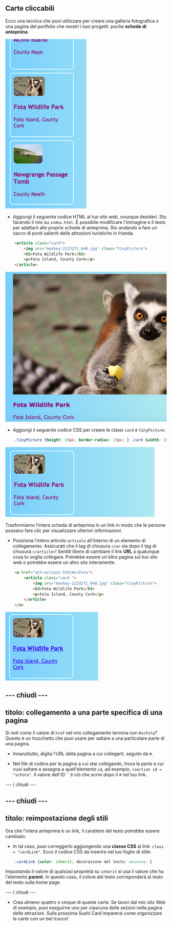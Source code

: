 ## Carte cliccabili

Ecco una tecnica che puoi utilizzare per creare una galleria fotografica o una pagina del portfolio che mostri i tuoi progetti: poche **schede di anteprima**.

![Scheda di anteprima che mostra una miniatura dell'immagine e del testo](images/cardsPreview.png)

+ Aggiungi il seguente codice HTML al tuo sito web, ovunque desideri. Sto facendo il mio su `index.html`. È possibile modificare l'immagine e il testo per adattarli alle proprie schede di anteprima. Sto andando a fare un sacco di punti salienti delle attrazioni turistiche in Irlanda.

```html
    <article class="card">
        <img src="monkey-2223271_640.jpg" class="tinyPicture">
        <h3>Fota Wildlife Park</h3>
        <p>Fota Island, County Cork</p>
    </article>
```

![Immagine e testo prima dell'applicazione degli stili](images/cardUnstyled.png)

+ Aggiungi il seguente codice CSS per creare le classi `card` e `tinyPicture`:

```css
    .tinyPicture {height: 60px; border-radius: 10px; } .card {width: 200px; altezza: 200 px; border: 2px solid # F0FFFF; border-radius: 10px; dimensionamento della scatola: border-box; imbottitura: 10px; margin-top: 10px; famiglia di font: "Trebuchet MS", sans-serif; } .card: hover {border-color: # 1E90FF; }
```

![Immagine e testo con stile per creare un effetto carta di piccole dimensioni](images/cardStyled.png)

Trasformiamo l'intera scheda di anteprima in un link in modo che le persone possano fare clic per visualizzare ulteriori informazioni.

+ Posiziona l'intero articolo `articolo` all'interno di un elemento di collegamento. Assicurati che il tag di chiusura `</a>` sia dopo il tag di chiusura `</article>`! Sentiti libero di cambiare il link **URL** a qualunque cosa tu voglia collegare. Potrebbe essere un'altra pagina sul tuo sito web o potrebbe essere un altro sito interamente.

```html
    <a href="attractions.html#scFota">  
        <article class="card ">
            <img src="monkey-2223271_640.jpg" class="tinyPicture">
            <h3>Fota Wildlife Park</h3>
            <p>Fota Island, County Cork</p>
        </article>
    </a>
```

![Testo e immagine che sono stati trasformati in un link](images/cardLink.png)

## \--- chiudi \---

## titolo: collegamento a una parte specifica di una pagina

Si noti come il valore di `href` nel mio collegamento termina con `#scFota`? Questo è un trucchetto che puoi usare per saltare a una particolare parte di una pagina.

+ Innanzitutto, digita l'URL della pagina a cui collegarti, seguito da `#`.

+ Nel file di codice per la pagina a cui stai collegando, trova la parte a cui vuoi saltare e assegna a quell'elemento `id`, ad esempio, `<section id = "scFota"`. Il valore dell'ID `` è ciò che scrivi dopo il `#` nel tuo link.

\--- / chiudi \---

## \--- chiudi \---

## titolo: reimpostazione degli stili

Ora che l'intera anteprima è un link, il carattere del testo potrebbe essere cambiato.

+ In tal caso, puoi correggerlo aggiungendo una **classe CSS** al link: `class = "cardLink"`. Ecco il codice CSS da inserire nel tuo foglio di stile:

```css
    .cardLink {color: inherit; decorazione del testo: nessuna; }
```

Impostando il valore di qualsiasi proprietà su `inherit` si usa il valore che ha l'elemento **parent**. In questo caso, il colore del testo corrisponderà al resto del testo sulla home page.

\--- / chiudi \---

+ Crea almeno quattro o cinque di queste carte. Se lavori dal mio sito Web di esempio, puoi eseguirne uno per ciascuna delle sezioni nella pagina delle attrazioni. Sulla prossima Sushi Card imparerai come organizzare le carte con un bel trucco!